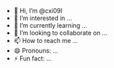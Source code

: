 - 👋 Hi, I’m @cxi09l
- 👀 I’m interested in ...
- 🌱 I’m currently learning ...
- 💞️ I’m looking to collaborate on ...
- 📫 How to reach me ...
- 😄 Pronouns: ...
- ⚡ Fun fact: ...

<!---
cxi09l/cxi09l is a ✨ special ✨ repository because its `README.md` (this file) appears on your GitHub profile.
You can click the Preview link to take a look at your changes.
--->
